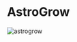 # AstroGrow
![astrogrow](https://user-images.githubusercontent.com/121312707/229455596-8b473515-0857-4575-a1af-5bca36befb42.png)
